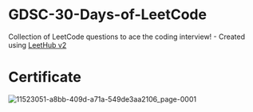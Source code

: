 # GDSC-30-Days-of-LeetCode
Collection of LeetCode questions to ace the coding interview! - Created using [LeetHub v2](https://github.com/arunbhardwaj/LeetHub-2.0)

# Certificate
![11523051-a8bb-409d-a71a-549de3aa2106_page-0001](https://github.com/KaShiekzmi/GDSC-30-Days-of-LeetCode/assets/114513868/28e7d90f-cd92-44f8-86b9-ca9a5f8baaa6)
